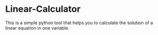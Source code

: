 # Linear-Calculator
This is a simple python tool that helps you to calculate the solution of a linear equation in one variable. 
